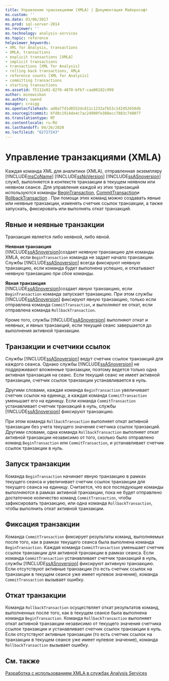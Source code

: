 ```yaml
---
title: Управление транзакциями (XMLA) | Документация Майкрософт
ms.custom: ''
ms.date: 03/06/2017
ms.prod: sql-server-2014
ms.reviewer: ''
ms.technology: analysis-services
ms.topic: reference
helpviewer_keywords:
- XML for Analysis, transactions
- XMLA, transactions
- explicit transactions [XMLA]
- implicit transactions
- transactions [XML for Analysis]
- rolling back transactions, XMLA
- reference counts [XML for Analysis]
- committing transactions
- starting transactions
ms.assetid: f5112e01-82f8-4870-bfb7-caa00182c999
author: minewiskan
ms.author: owend
manager: craigg
ms.openlocfilehash: ad8a77d1d8552dc811c1232afb53c142452658db
ms.sourcegitcommit: 6fd8c1914de4c7ac24900fe388ecc7883c740077
ms.translationtype: MT
ms.contentlocale: ru-RU
ms.lasthandoff: 04/26/2020
ms.locfileid: "62727243"
---
```

# <a name="managing-transactions-xmla"></a>Управление транзакциями (XMLA)
  Каждая команда XML для аналитики (XMLA), отправленная экземпляру [!INCLUDE[msCoName](../../includes/msconame-md.md)] [!INCLUDE[ssNoVersion](../../includes/ssnoversion-md.md)] [!INCLUDE[ssASnoversion](../../includes/ssasnoversion-md.md)] служб, выполняется в контексте транзакции в текущем неявном или неявном сеансе. Для управления каждой из этих транзакций используются команды [BeginTransaction](https://docs.microsoft.com/bi-reference/xmla/xml-elements-commands/begintransaction-element-xmla), [CommitTransaction](https://docs.microsoft.com/bi-reference/xmla/xml-elements-commands/committransaction-element-xmla)и [RollbackTransaction](https://docs.microsoft.com/bi-reference/xmla/xml-elements-commands/rollbacktransaction-element-xmla) . При помощи этих команд можно создавать явные или неявные транзакции, изменять счетчик ссылок транзакции, а также запускать, фиксировать или выполнять откат транзакций.  
  
## <a name="implicit-and-explicit-transactions"></a>Явные и неявные транзакции  
 Транзакция является либо неявной, либо явной.  
  
 **Неявная транзакция**  
 [!INCLUDE[ssASnoversion](../../includes/ssasnoversion-md.md)]создает *неявную* транзакцию для команды XMLA, если `BeginTransaction` команда не задает начало транзакции. Службы [!INCLUDE[ssASnoversion](../../includes/ssasnoversion-md.md)] всегда фиксируют неявную транзакцию, если команда будет выполнена успешно, и откатывают неявную транзакцию при сбое команды.  
  
 **Явная транзакция**  
 [!INCLUDE[ssASnoversion](../../includes/ssasnoversion-md.md)]создает *явную* транзакцию, если `BeginTransaction` команда запускает транзакцию. При этом службы [!INCLUDE[ssASnoversion](../../includes/ssasnoversion-md.md)] фиксируют явную транзакцию, только если отправлена команда `CommitTransaction`, и выполняют ее откат, если отправлена команда `RollbackTransaction`.  
  
 Кроме того, службы [!INCLUDE[ssASnoversion](../../includes/ssasnoversion-md.md)] выполняют откат и неявных, и явных транзакций, если текущий сеанс завершается до выполнения активной транзакции.  
  
## <a name="transactions-and-reference-counts"></a>Транзакции и счетчики ссылок  
 Службы [!INCLUDE[ssASnoversion](../../includes/ssasnoversion-md.md)] ведут счетчик ссылок транзакций для каждого сеанса. Однако службы [!INCLUDE[ssASnoversion](../../includes/ssasnoversion-md.md)] не поддерживают вложенные транзакции, поэтому ведется только одна активная транзакция на сеанс. Если текущий сеанс не имеет активной транзакции, счетчик ссылок транзакции устанавливается в нуль.  
  
 Другими словами, каждая команда `BeginTransaction` увеличивает счетчик ссылок на единицу, а каждая команда `CommitTransaction` уменьшает его на единицу. Если команда `CommitTransaction` устанавливает счетчик транзакций в нуль, службы [!INCLUDE[ssASnoversion](../../includes/ssasnoversion-md.md)] фиксируют транзакцию.  
  
 При этом команда `RollbackTransaction` выполняет откат активной транзакции без учета текущего значения счетчика ссылок транзакций. Другими словами, одна команда `RollbackTransaction` выполняет откат активной транзакции независимо от того, сколько было отправлено команд `BeginTransaction` или `CommitTransaction`, и устанавливает счетчик ссылок транзакции в нуль.  
  
## <a name="beginning-a-transaction"></a>Запуск транзакции  
 Команда `BeginTransaction` начинает явную транзакцию в рамках текущего сеанса и увеличивает счетчик ссылок транзакции для текущего сеанса на единицу. Считается, что все последующие команды выполняются в рамках активной транзакции, пока не будет отправлено достаточное количество команд `CommitTransaction`, чтобы зафиксировать транзакцию, или одна команда `RollbackTransaction`, чтобы выполнить откат активной транзакции.  
  
## <a name="committing-a-transaction"></a>Фиксация транзакции  
 Команда `CommitTransaction` фиксирует результаты команд, выполняемых после того, как в рамках текущего сеанса была выполнена команда `BeginTransaction`. Каждая команда `CommitTransaction` уменьшает счетчик ссылок транзакции для активной транзакции в рамках сеанса. Если команда `CommitTransaction` устанавливает счетчик транзакций в нуль, службы [!INCLUDE[ssASnoversion](../../includes/ssasnoversion-md.md)] фиксируют активную транзакцию. Если отсутствуют активные транзакции (то есть счетчик ссылок на транзакции в текущем сеансе уже имеет нулевое значение), команда `CommitTransaction` вызывает ошибку.  
  
## <a name="rolling-back-a-transaction"></a>Откат транзакции  
 Команда `RollbackTransaction` осуществляет откат результатов команд, выполненных после того, как в текущем сеансе была выполнена команда `BeginTransaction`. Команда `RollbackTransaction` выполняет откат активной транзакции независимо от текущего значения счетчика ссылок транзакции и устанавливает счетчик ссылок транзакции в нуль. Если отсутствуют активные транзакции (то есть счетчик ссылок на транзакции в текущем сеансе уже имеет нулевое значение), команда `RollbackTransaction` вызывает ошибку.  
  
## <a name="see-also"></a>См. также  
 [Разработка с использованием XMLA в службах Analysis Services](developing-with-xmla-in-analysis-services.md)  
  
  

